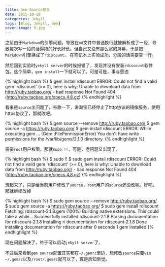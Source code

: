```yaml
---
title: Gem Source相关
date: 2015-10-18
categories: Jekyll
tags: [Blog, Jekyll, Gem]
cover-image: 9.jpg
---
```

之前由于`Markdown`的引擎问题，导致在`md`文件中普通换行就被解析成了一段，导致每次写一段的话得拖的好长好长，但自己又没有那么宽的屏幕，于是把`Markdown`引擎换成了`rdiscount`。
在笔记本上实验成功，分段的话需要空一行。

然后回到实验时`yekyll server`的时候报错了，发现并没有安装`rdiscount`软件包。这个简单，`gem install`一下就可以了。可是可是，事与愿违

{% highlight bash %}
$ gem install rdiscount
ERROR:  Could not find a valid gem 'rdiscount' (>= 0), here is why:
Unable to download data from http://ruby.taobao.org/ - bad response Not Found 404 (http://ruby.taobao.org/specs.4.8.gz)
{% endhighlight %}

看来是`source`出问题了，谷歌一下，讲淘宝已经停止了http协议的镜像服务，使用https协议了，那就改吧。

{% highlight bash %}
$ gem source --remove http://ruby.taobao.org/
$ gem source -a https://ruby.taobao.org/
$ gem install rdiscount
ERROR:  While executing gem ... (Gem::FilePermissionError)
You don't have write permissions for the /var/lib/gems/2.1.0 directory.
{% endhighlight %}

需要`root`用户权限，那就`sudo !!`，可是，老问题又出现了。

{% highlight bash %}
$ sudo !!
$ sudo gem install rdiscount
ERROR:  Could not find a valid gem 'rdiscount' (>= 0), here is why:
Unable to download data from http://ruby.taobao.org/ - bad response Not Found 404 (http://ruby.taobao.org/specs.4.8.gz)
{% endhighlight %}

想起来了，只是给当前用户修改了`source`，`root`用户的`source`还没改呢。好吧，那就继续改掉

{% highlight bash %}
$ sudo gem source --remove http://ruby.taobao.org/
$ sudo gem source -a https://ruby.taobao.org/
$ sudo gem install rdiscount
Fetching: rdiscount-2.1.8.gem (100%)
Building native extensions.  This could take a while...
Successfully installed rdiscount-2.1.8
Parsing documentation for rdiscount-2.1.8
Installing ri documentation for rdiscount-2.1.8
Done installing documentation for rdiscount after 0 seconds
1 gem installed
{% endhighlight %}

现在问题解决了，终于可以启动`jekyll server`了。

不过后来看到`gem source`配置其实都在`~/.gemrc`里边，想修改`source`只要`vim ~/.gemrc`以及`/root/.gemrc`就可以了，真是后知后觉。
